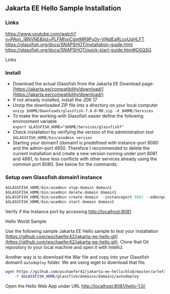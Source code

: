 ## Jakarta EE Hello Sample Installation


### Links
https://www.youtube.com/watch?v=PAvn_jBNVNE&list=PLFMhxiCgmMR9Pu0v-VjNdEaRLcoUqHLFT
https://glassfish.org/docs/SNAPSHOT/installation-guide.html
https://glassfish.org/docs/SNAPSHOT/quick-start-guide.html#GSQSG


Links

### Install

- Download the actual Glassfish from the Jakarta EE Download page: [https://jakarta.ee/compatibility/download/](https://jakarta.ee/compatibility/download/)
- If not already installed, install the JDK 17
- Unzip the downloaded ZIP file into a directory on your local computer  
  `unzip $HOME/Downloads/glassfish-7.0.0-M8.zip -d $HOME/Services`
- To make the working with Glassfish easier define the following environment variable  
  `export GLASSFISH_HOME="$HOME/Services/glassfish7"`
- Check installation by verifying the version of the administration tool  
  `$GLASSFISH_HOME/bin/asadmin version`
- Starting your domain1 (domain1 is predefined with instance-port 8080 and the admin-port 4850. Therefore I recommended to delete the current installation and create a new version running under port 8081 and 4861,  to have less conflicts with other services already using the common port 8080. See below for the commands.

### Setup own Glassfish domain1 instance


```kotlin
$GLASSFISH_HOME/bin/asadmin stop-domain domain1
$GLASSFISH_HOME/bin/asadmin delete-domain domain1
$GLASSFISH_HOME/bin/asadmin create-domain --instanceport 8081 --adminport 4861 domain1
$GLASSFISH_HOME/bin/asadmin start-domain domain1
```


Verify if the Instance port by accessing [http://localhost:8081](http://localhost:8081)

Hello World Sample

Use the following sample Jakarta EE Hello sample to test your installation [https://github.com/wschaefer42/jakarta-ee-hello.git](https://github.com/wschaefer42/jakarta-ee-hello.git). Clone that Git repository to your local machine and open it with IntelliJ.

Another way is to download the War file and copy into your Glassfish domain1 `autodeploy` folder. We are using wget to download that file.

```Bash
wget https://github.com/wschaefer42/jakarta-ee-hello/blob/master/artefacts/hello-1.0.war \
	-P $GLASSFISH_HOME/glassfish/domains/domain1/autodeploy
```


Open the Hello Web App under URL [http://localhost:8081/hello-1.0/](http://localhost:8081/hello-1.0/)
